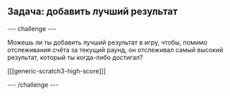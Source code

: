## Задача: добавить лучший результат

\--- challenge \---

Можешь ли ты добавить лучший результат в игру, чтобы, помимо отслеживания счёта за текущий раунд, он отслеживал самый высокий результат, который ты когда-либо достигал?

[[[generic-scratch3-high-score]]]

\--- /challenge \---